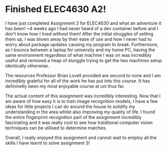 # Finished ELEC4630 A2!

I have just completed Assignment 2 for ELEC4630 and what an adventure it has been! ~4 weeks ago I had never heard of a dev container before and I don't know how I lived without them! After the initial struggles of setting them up, I was blown away by their ease of use and how I never had to worry about package updates causing my program to break. Furthermore, as I bounce between a laptop for university and my home PC, having the same environment regardless of what machine I was on was incredibly useful and removed a heap of sturggle trying to get the two machines setup identically otherwise. 

The resources Professor Brian Lovell provided are second to none and I am incredibly grateful for all of the work he has put into this course. It has defininetly been my most enjoyable course at uni thus far.

The actual content of this assignment was incredibly interesting. Now that I am aware of how easy it is to train image recognition models, I have a few ideas for little projects I can do around the house to solidify my understanding in the area whilst also improving my quality of life. I found the entire fingerprint recognition part of the assignment incredibly fascinating and it was really cool to see how traiditonal computer vision techniques can be utilised to determine matches.

Overall, I really enjoyed this assignment and cannot wait to employ all the skills I have learnt to solve assignment 3!